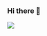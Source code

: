 ### Hi there 👋

<a href="이동할 링크">
  <img src="https://img.shields.io/badge/텍스트-배경색상코드?style=flat-square&logo=로고&logoColor=white"/>
</a>

<!--
**MAGEUNWON/MAGEUNWON** is a ✨ _special_ ✨ repository because its `README.md` (this file) appears on your GitHub profile.

Here are some ideas to get you started:

- 🔭 I’m currently working on ...
- 🌱 I’m currently learning ...
- 👯 I’m looking to collaborate on ...
- 🤔 I’m looking for help with ...
- 💬 Ask me about ...
- 📫 How to reach me: ...
- 😄 Pronouns: ...
- ⚡ Fun fact: ...
-->
